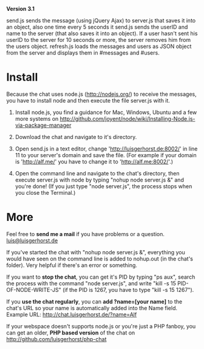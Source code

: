 **Version 3.1**

send.js sends the message (using jQuery Ajax) to server.js that saves it into an object, also one time every 5 seconds it send.js sends the userID and name to the server (that also saves it into an object). If a user hasn't sent his userID to the server for 10 seconds or more, the server removes him from the users object. refresh.js loads the messages and users as JSON object from the server and displays them in #messages and #users.

# Install

Because the chat uses node.js (http://nodejs.org/) to receive the messages, you have to install node and then execute the file server.js with it.

1. Install node.js, you find a guidance for Mac, Windows, Ubuntu and a few more systems on http://github.com/joyent/node/wiki/Installing-Node.js-via-package-manager

2. Download the chat and navigate to it's directory.

3. Open send.js in a text editor, change 'http://luisgerhorst.de:8002/' in line 11 to your server's domain and save the file. (For example if your domain is 'http://alf.me/' you have to change it to 'http://alf.me:8002/'.)

4. Open the command line and navigate to the chat's directory, then execute server.js with node by typing "nohup node server.js &" and you're done! (If you just type "node server.js", the process stops when you close the Terminal.)

# More

Feel free to **send me a mail** if you have problems or a question. luis@luisgerhorst.de

If you've started the chat with "nohup node server.js &", everything you would have seen on the command line is added to nohup.out (in the chat's folder). Very helpful if there's an error or something. 

If you want to **stop the chat**, you can get it's PID by typing "ps aux", search the process with the command "node server.js", and write "kill -s 15 PID-OF-NODE-WRITE-JS" (if the PID is 1267, you have to type "kill -s 15 1267").

If you **use the chat regularly**, you can **add ?name=[your name]** to the chat's URL so your name is automatically added into the Name field. Example URL: http://chat.luisgerhorst.de/?name=Alf

If your webspace doesn't supports node.js or you're just a PHP fanboy, you can get an older, **PHP based version** of the chat on http://github.com/luisgerhorst/php-chat